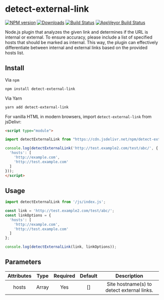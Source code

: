 # detect-external-link

[![NPM version][npm-image]][npm-url]
[![Downloads][downloads-image]][npm-url]
[![Build Status][travis-image]][travis-url]
[![AppVeyor Build Status][appveyor-image]][appveyor-url]

Node.js plugin that analyzes the given link and determines if the URL is internal or external. To ensure accuracy, please include a list of specified hosts that should be marked as internal. This way, the plugin can effectively differentiate between internal and external links based on the provided hosts list.

## Install

Via `npm`

```bash
npm install detect-external-link
```

Via Yarn

```bash
yarn add detect-external-link
```

For vanilla HTML in modern browsers, import `detect-external-link` from jsDelivr:

```html
<script type="module">

import detectExternalLink from "https://cdn.jsdelivr.net/npm/detect-external-link@2/dist/esm/index.js";

console.log(detectExternalLink('http://test.example2.com/test/abc/', {
  'hosts': [
    'http://example.com',
    'http://test.example.com'
  ]
}));
</script>
```
## Usage

```javascript
import detectExternalLink from '/js/index.js';

const link = 'http://test.example2.com/test/abc/';
const linkOptions = {
  'hosts': [
    'http://example.com',
    'http://test.example.com'
  ]
};

console.log(detectExternalLink(link, linkOptions));
```

## Parameters

| Attributes |  Type | Required | Default |                 Description                |
|:----------:|:-----:|:--------:|:-------:|:------------------------------------------:|
|    hosts   | Array |    Yes   |    []   | Site hostname(s) to detect external links. |

[npm-image]: https://img.shields.io/npm/v/detect-external-link.svg
[npm-url]: https://www.npmjs.com/package/detect-external-link
[downloads-image]: https://img.shields.io/npm/dt/detect-external-link.svg

[travis-image]: https://api.travis-ci.com/trunkcode/detect-external-link.svg?branch=main
[travis-url]: https://travis-ci.com/trunkcode/detect-external-link

[appveyor-url]: https://ci.appveyor.com/project/trunkcode/detect-external-link
[appveyor-image]: https://img.shields.io/appveyor/ci/trunkcode/detect-external-link.svg?label=appveyor
